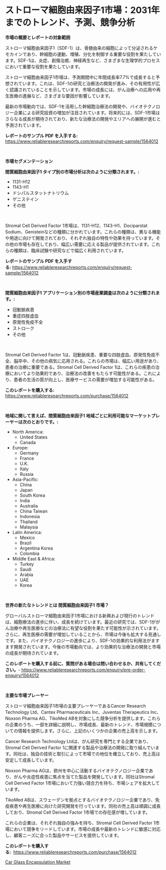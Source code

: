 <p><h1>ストローマ細胞由来因子1市場：2031年までのトレンド、予測、競争分析</h1></p><p><strong>市場の概要とレポートの対象範囲</strong></p>
<p><p>ストローマ細胞由来因子1（SDF-1）は、骨髄由来の細胞によって分泌されるケモカインであり、幹細胞の運動、増殖、分化を制御する重要な役割を果たしています。SDF-1は、炎症、創傷治癒、神経再生など、さまざまな生理学的プロセスにおいて重要な役割を果たしています。</p><p>ストローマ細胞由来因子1市場は、予測期間中に年間成長率7.7%で成長すると予想されています。これは、SDF-1の研究と治療法の開発が進み、その有用性が広く認識されていることを示しています。市場の成長には、がん治療への応用や再生医療の進展など、さまざまな要因が影響しています。</p><p>最新の市場動向では、SDF-1を活用した幹細胞治療法の開発や、バイオテクノロジー企業による研究投資の増加が注目されています。将来的には、SDF-1市場はさらなる成長が期待されており、新たな治療法の開発やエリアへの展開が進むと予測されています。</p></p>
<p><strong>レポートのサンプル PDF を入手する:</strong> <a href="https://www.reliableresearchreports.com/enquiry/request-sample/1564012">https://www.reliableresearchreports.com/enquiry/request-sample/1564012</a></p>
<p>&nbsp;</p>
<p><strong>市場セグメンテーション</strong></p>
<p><strong>間質細胞由来因子1 タイプ別の市場分析は次のように分類されます。:</strong></p>
<p><ul><li>1131-H12</li><li>1143-H1</li><li>ドシパルスタットナトリウム</li><li>ゲニステイン</li><li>その他</li></ul></p>
<p>&nbsp;</p>
<p><p>Stromal Cell Derived Factor 1市場は、1131-H12、1143-H1、Dociparstat Sodium、Genisteinなどの種類に分かれています。これらの種類は、異なる機能や用途に向けて開発されており、それぞれ独自の特性や効果を持っています。その他の市場も存在しており、幅広い需要に応える製品が提供されています。これらの種類は、臨床試験や研究などで幅広く利用されています。</p></p>
<p><strong>レポートのサンプル PDF を入手する:</strong>&nbsp;<a href="https://www.reliableresearchreports.com/enquiry/request-sample/1564012">https://www.reliableresearchreports.com/enquiry/request-sample/1564012</a></p>
<p>&nbsp;</p>
<p><strong> 間質細胞由来因子1 アプリケーション別の市場産業調査は次のように分類されます。:</strong></p>
<p><ul><li>冠動脈疾患</li><li>重症四肢虚血</li><li>原発性免疫不全</li><li>ストローク</li><li>その他</li></ul></p>
<p>&nbsp;</p>
<p><p>Stromal Cell Derived Factor 1は、冠動脈疾患、重要な四肢虚血、原発性免疫不全、脳卒中、その他の病気に応用される。これらの市場は、幅広い用途があり、患者の治療に重要である。Stromal Cell Derived Factor 1は、これらの疾患の治療においてより効果的であり、治療法の改善をもたらす可能性がある。これにより、患者の生活の質が向上し、医療サービスの需要が増加する可能性がある。</p></p>
<p><strong>このレポートを購入する:</strong>&nbsp; <a href="https://www.reliableresearchreports.com/purchase/1564012">https://www.reliableresearchreports.com/purchase/1564012</a></p>
<p>&nbsp;</p>
<p><strong>地域に関して言えば、間質細胞由来因子1 地域ごとに利用可能なマーケットプレーヤーは次のとおりです。:</strong></p>
<p><ul>
    <li>
        North America:
        <ul>
            <li>United States</li>
            <li>Canada</li>
        </ul>
    </li>
    <li>
        Europe:
        <ul>
            <li>Germany</li>
            <li>France</li>
            <li>U.K.</li>
            <li>Italy</li>
            <li>Russia</li>
        </ul>
    </li>
    <li>
        Asia-Pacific:
        <ul>
            <li>China</li>
            <li>Japan</li>
            <li>South Korea</li>
            <li>India</li>
            <li>Australia</li>
            <li>China Taiwan</li>
            <li>Indonesia</li>
            <li>Thailand</li>
            <li>Malaysia</li>
        </ul>
    </li>
    <li>
        Latin America:
        <ul>
            <li>Mexico</li>
            <li>Brazil</li>
            <li>Argentina Korea</li>
            <li>Colombia</li>
        </ul>
    </li>
    <li>
        Middle East & Africa:
        <ul>
            <li>Turkey</li>
            <li>Saudi</li>
            <li>Arabia</li>
            <li>UAE</li>
            <li>Korea</li>
        </ul>
    </li>
    </ul></p>
<p>&nbsp;</p>
<p><strong>世界の新たなトレンドとは 間質細胞由来因子1 市場？</strong></p>
<p><p>グローバルストローマ細胞由来因子1市場における新興および現行のトレンドは、細胞療法の進歩に伴い、成長を続けています。最近の研究では、SDF-1ががん治療や再生医療などの治療法に有望な役割を果たす可能性が示されています。さらに、再生医療の需要が増加していることから、市場は今後も拡大する見通しです。また、バイオテクノロジーの進歩により、SDF-1の効果的な利用法がますます開発されています。今後の市場動向では、より効果的な治療法の開発と市場の成長が期待されています。</p></p>
<p><strong>このレポートを購入する前に、質問がある場合は問い合わせるか、共有してください。</strong>- <a href="https://www.reliableresearchreports.com/enquiry/pre-order-enquiry/1564012">https://www.reliableresearchreports.com/enquiry/pre-order-enquiry/1564012</a></p>
<p>&nbsp;</p>
<p><strong>主要な市場プレーヤー</strong></p>
<p><p>ストローマ細胞由来因子1市場の主要プレーヤーであるCancer Research Technology Ltd、Cantex Pharmaceuticals Inc、Juventas Therapeutics Inc、Noxxon Pharma AG、TikoMed ABを対象にした競争分析を提供します。これらの企業のうち、一部を詳細に説明し、市場成長、最新のトレンド、市場規模についての情報を提供します。さらに、上記のいくつかの企業の売上高を示します。</p><p>Cancer Research Technology Ltdは、がん研究を専門とする企業であり、Stromal Cell Derived Factor 1に関連する製品や治療法の開発に取り組んでいます。同社は、独自の技術と取引によって市場での地位を確立しており、売上高は安定して成長しています。</p><p>Noxxon Pharma AGは、欧州を中心に活動するバイオテクノロジー企業であり、がんや炎症性疾患に焦点を当てた製品を開発しています。同社はStromal Cell Derived Factor 1市場において力強い競合力を持ち、市場シェアを拡大しています。</p><p>TikoMed ABは、スウェーデンを拠点とするバイオテクノロジー企業であり、免疫疾患や再生医療に向けた研究開発を行っています。同社の売上高は順調に成長しており、Stromal Cell Derived Factor 1市場での存在感が増しています。</p><p>これらの企業は、それぞれ独自の強みを持ち、Stromal Cell Derived Factor 1市場において競争をリードしています。市場の成長や最新のトレンドに敏感に対応し、顧客ニーズに合った製品やサービスを提供しています。</p></p>
<p><strong>このレポートを購入する:</strong>&nbsp;&nbsp;<a href="https://www.reliableresearchreports.com/purchase/1564012">https://www.reliableresearchreports.com/purchase/1564012</a></p>
<p><p><a href="https://sulfuric-clavicle-d39.notion.site/Car-Glass-Encapsulation-Market-Size-Share-Trends-Analysis-Report-By-Application-Regional-Outlook-0911d29604e449259c32523777e457c6">Car Glass Encapsulation Market</a></p></p>